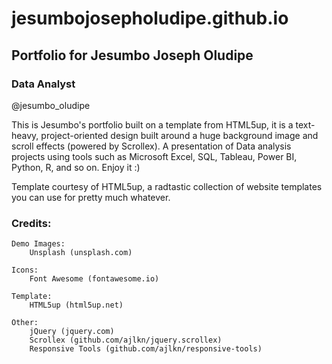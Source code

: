 # jesumbojosepholudipe.github.io

## Portfolio for Jesumbo Joseph Oludipe
### Data Analyst 
@jesumbo_oludipe


This is Jesumbo's portfolio built on a template from HTML5up, it is a text-heavy, project-oriented design built around a huge background
image and scroll effects (powered by Scrollex). A presentation of Data analysis projects using tools such as Microsoft Excel, SQL, Tableau, 
Power BI, Python, R, and so on. Enjoy it :)

Template courtesy of HTML5up, a radtastic collection of website templates you can use for pretty much whatever.



### Credits:

	Demo Images:
		Unsplash (unsplash.com)

	Icons:
		Font Awesome (fontawesome.io)

	Template:
		HTML5up (html5up.net)

	Other:
		jQuery (jquery.com)
		Scrollex (github.com/ajlkn/jquery.scrollex)
		Responsive Tools (github.com/ajlkn/responsive-tools)
